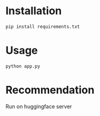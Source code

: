 # Installation

```bash
pip install requirements.txt
```

# Usage

```bash
python app.py
```

# Recommendation

Run on huggingface server

